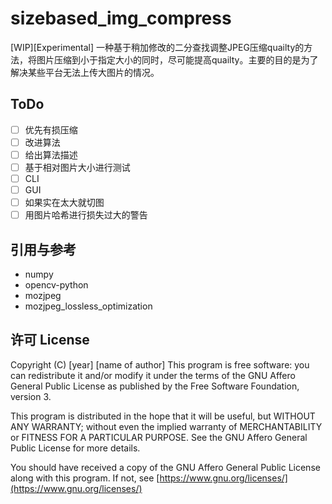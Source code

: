 # sizebased_img_compress

[WIP][Experimental] 一种基于稍加修改的二分查找调整JPEG压缩quailty的方法，将图片压缩到小于指定大小的同时，尽可能提高quailty。主要的目的是为了解决某些平台无法上传大图片的情况。

## ToDo

- [ ] 优先有损压缩
- [ ] 改进算法
- [ ] 给出算法描述
- [ ] 基于相对图片大小进行测试
- [ ] CLI
- [ ] GUI
- [ ] 如果实在太大就切图
- [ ] 用图片哈希进行损失过大的警告

## 引用与参考

- numpy
- opencv-python
- mozjpeg
- mozjpeg_lossless_optimization

## 许可 License

Copyright (C) [year] [name of author]
This program is free software: you can redistribute it and/or modify it under the terms of
the GNU Affero General Public License as published by the Free Software Foundation, version 3.

This program is distributed in the hope that it will be useful, but WITHOUT ANY WARRANTY;
without even the implied warranty of MERCHANTABILITY or FITNESS FOR A PARTICULAR PURPOSE.
See the GNU Affero General Public License for more details.

You should have received a copy of the GNU Affero General Public License along with this program.
If not, see [https://www.gnu.org/licenses/](https://www.gnu.org/licenses/)
